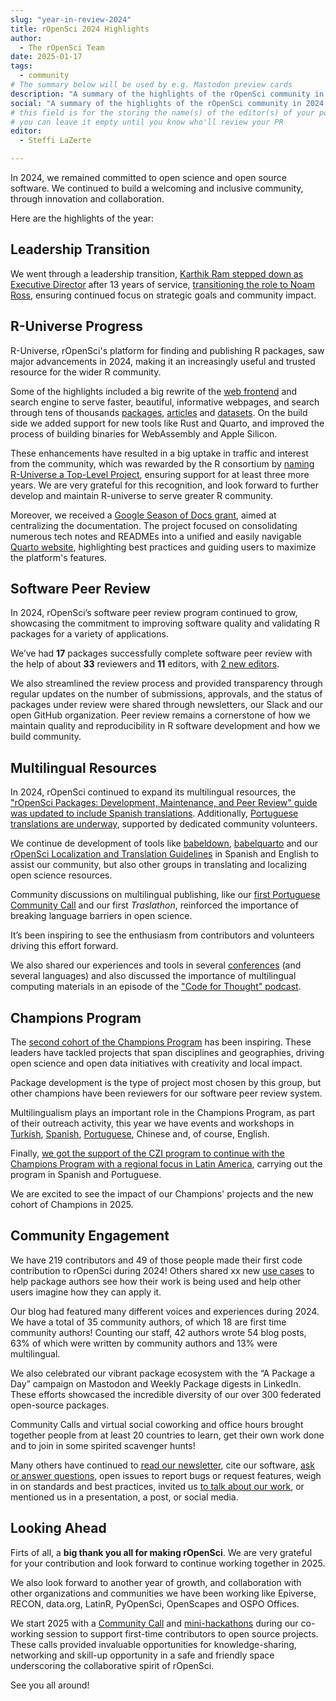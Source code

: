 ```yaml
---
slug: "year-in-review-2024"
title: rOpenSci 2024 Highlights
author:
  - The rOpenSci Team
date: 2025-01-17
tags:
  - community
# The summary below will be used by e.g. Mastodon preview cards
description: "A summary of the highlights of the rOpenSci community in 2024 and some news for 2025."
social: "A summary of the highlights of the rOpenSci community in 2024 and some news for 2025."
# this field is for the storing the name(s) of the editor(s) of your post
# you can leave it empty until you know who'll review your PR
editor:
  - Steffi LaZerte

---
```


In 2024, we remained committed to open science and open source software. 
We continued to build a welcoming and 
inclusive community, through innovation and collaboration. 

Here are the highlights of the year:

## Leadership Transition

We went through a leadership transition, 
[Karthik Ram stepped down as Executive Director](/blog/2024/03/29/from-the-founding-director-my-farewell-to-ropensci/) 
after 13 years of service, 
[transitioning the role to Noam Ross](/blog/2024/03/29/hello-from-our-new-executive-director/), 
ensuring continued focus on strategic goals and community impact.



## R-Universe Progress

R-Universe, rOpenSci's platform for finding and publishing R packages,
saw major advancements in 2024, 
making it an increasingly useful and trusted resource for the wider R community.

Some of the highlights included a big rewrite of the [web frontend](https://r-universe.dev) 
and search engine to serve faster, beautiful, informative webpages, and 
search through tens of thousands [packages](https://r-universe.dev/packages),
[articles](https://r-universe.dev/articles) and [datasets](https://r-universe.dev/datasets). 
On the build side we added support for new tools like Rust and Quarto,
and improved the process of building binaries for WebAssembly and Apple Silicon.

These enhancements have resulted in a big uptake in traffic and interest from the community, 
which was rewarded by the R consortium by [naming R-Universe a Top-Level Project](/blog/2024/12/03/r-universe-r-consortium-tlp/), ensuring support for at least three more years.
We are very grateful for this recognition, and look forward to further 
develop and maintain R-universe to serve greater R community.

Moreover, we received a [Google Season of Docs grant](/blog/2024/04/12/gsod-announcement/), aimed at centralizing the
documentation. The project focused on consolidating numerous tech notes and READMEs 
into a unified and easily navigable [Quarto website](https://docs.r-universe.dev), 
highlighting best practices and guiding users to maximize the platform's features.

## Software Peer Review

In 2024, rOpenSci’s software peer review program continued to grow, 
showcasing the commitment to improving software quality and 
validating R packages for a variety of applications. 

We’ve had **17** packages successfully complete software peer review with the help of about **33** reviewers 
and **11** editors, with [2 new editors](/blog/2024/07/03/editors2024/).

We also streamlined the review process and provided transparency through regular updates
on the number of submissions, approvals, 
and the status of packages under review were shared through newsletters, 
our Slack and our open GitHub organization. 
Peer review remains a cornerstone of how we maintain quality and reproducibility in R software development
and how we build community.


## Multilingual Resources

In 2024, rOpenSci continued to expand its multilingual resources, 
the ["rOpenSci Packages: Development, Maintenance, and Peer Review" 
guide was updated to include Spanish translations](/blog/2024/03/11/devguide-0.9.0/). 
Additionally, [Portuguese translations are underway](https://github.com/orgs/ropensci/projects/7), 
supported by dedicated community volunteers.

We continue de development of tools like 
[babeldown](https://docs.ropensci.org/babeldown/),
[babelquarto](https://docs.ropensci.org/babelquarto/) and
our [rOpenSci Localization and Translation Guidelines](/blog/2024/12/17/localization-guide/) 
in Spanish and English to assist our community, 
but also other groups in translating and localizing open science resources. 

Community discussions on multilingual publishing, 
like our [first Portuguese Community Call](https://ropensci.org/commcalls/translation-portuguese/) and
our first _Traslathon_, reinforced the 
importance of breaking language barriers in open science. 

It’s been inspiring to see the enthusiasm from contributors 
and volunteers driving this effort forward.

We also shared our experiences and tools in several [conferences](/talks/) 
(and several languages) and also discussed the importance 
of multilingual computing materials in an episode of 
the ["Code for Thought" podcast](https://codeforthought.buzzsprout.com/1326658/14660478-en-crossing-the-language-barrier-yanina-saibene).


## Champions Program

The [second cohort of the Champions Program](/blog/2024/02/15/champions-program-champions-2024/) has been inspiring. 
These leaders have tackled projects that span disciplines and geographies, 
driving open science and open data initiatives with creativity and 
local impact.

Package development is the type of project most chosen by this group, 
but other champions have been reviewers for our software peer review system.

Multilingualism plays an important role in the Champions Program, 
as part of their outreach activity, this year we have events and workshops
in [Turkish](/events/rsr-learn-and-use/), 
[Spanish](https://www.youtube.com/watch?v=YYfyBrQhMQc), 
[Portuguese](https://www.eventbrite.cl/e/traducao-hackathon-traslaton-ropensci-tickets-1045507530167),
Chinese and, of course,
English.

Finally, [we got the support of the CZI program to continue with the
Champions Program with a regional focus in Latin America](https://ropensci.org/blog/2024/10/10/czi-latam-grant/), carrying out
the program in Spanish and Portuguese.

We are excited to see the impact of our Champions' projects 
and the new cohort of Champions in 2025.

## Community Engagement

We have 219 contributors and 49 of those people made their first code contribution to rOpenSci during 2024! 
Others shared xx new [use cases](/usecases/) to help package authors see how their work is 
being used and help other users imagine how they can apply it.

Our blog had featured many different voices and experiences during 2024.
We have a total of 35 community authors, of which 18 are first time community authors!
Counting our staff, 42 authors wrote 54 blog posts, 63% of which were written by community authors
and 13% were multilingual.

We also celebrated our vibrant package ecosystem with the “A Package a Day” 
campaign on Mastodon and Weekly Package digests in LinkedIn. 
These efforts showcased the incredible diversity of our over 
300 federated open-source packages.

Community Calls and virtual social coworking and office hours 
brought together people from at least 20 countries to learn,
get their own work done 
and to join in some spirited scavenger hunts! 

Many others have continued to [read our newsletter](https://ropensci.org/news/), 
cite our software, 
[ask or answer questions](https://discuss.ropensci.org), 
open issues to report bugs or request features, 
weigh in on standards and best practices, 
invited us [to talk about our work](https://ropensci.org/talks-papers/), 
or mentioned us in a presentation, a post, or social media.


## Looking Ahead

Firts of all, a **big thank you all for making rOpenSci**. 
We are very grateful for your contribution and look forward 
to continue working together in 2025. 

We also look forward to another year of growth, and collaboration
with other organizations and communities 
we have been working like Epiverse, RECON, data.org, 
LatinR, PyOpenSci, OpenScapes and OSPO Offices.

We start 2025 with a [Community Call](/commcalls/first-time-contributor/) 
and [mini-hackathons](/coworking/) 
during our co-working session to support first-time contributors 
to open source projects.
These calls provided invaluable opportunities for 
knowledge-sharing, networking and skill-up opportunity in a
safe and friendly space underscoring the collaborative spirit of rOpenSci.

See you all around!